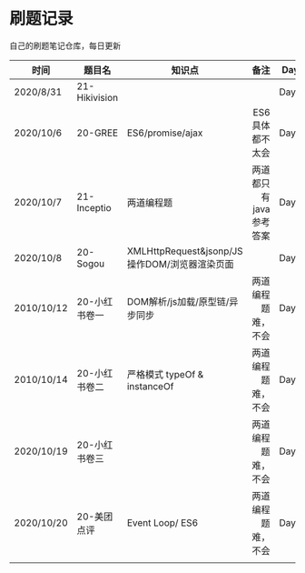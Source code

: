 # 刷题记录

自己的刷题笔记仓库，每日更新

| 时间       | 题目名        | 知识点                                        |                   备注 | Day  |
| ---------- | ------------- | --------------------------------------------- | ---------------------: | ---- |
| 2020/8/31  | 21-Hikivision |                                               |                        | Day0 |
| 2020/10/6  | 20-GREE       | ES6/promise/ajax                              |        ES6具体都不太会 | Day1 |
| 2020/10/7  | 21-Inceptio   | 两道编程题                                    | 两道都只有java参考答案 | Day2 |
| 2020/10/8  | 20-Sogou      | XMLHttpRequest&jsonp/JS操作DOM/浏览器渲染页面 |                        | Day3 |
| 2010/10/12 | 20-小红书卷一 | DOM解析/js加载/原型链/异步同步                |     两道编程题难，不会 | Day4 |
| 2010/10/14 | 20-小红书卷二 | 严格模式 typeOf & instanceOf                  |     两道编程题难，不会 | Day5 |
| 2020/10/19 | 20-小红书卷三 |                                               |     两道编程题难，不会 | Day6 |
| 2020/10/20 | 20-美团点评   | Event Loop/ ES6                               |     两道编程题难，不会 | Day7 |
|            |               |                                               |                        |      |

